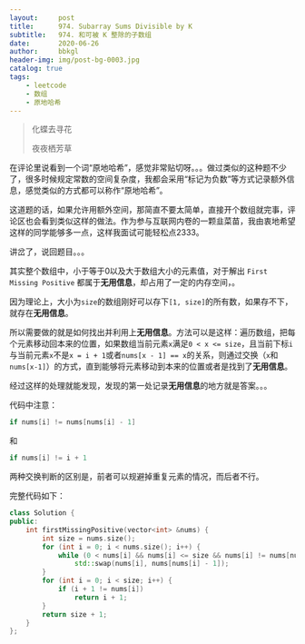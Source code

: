 ```yaml
---
layout:     post
title:      974. Subarray Sums Divisible by K
subtitle:   974. 和可被 K 整除的子数组
date:       2020-06-26
author:     bbkgl
header-img: img/post-bg-0003.jpg
catalog: true
tags:
    - leetcode
    - 数组
    - 原地哈希
---
```


> 化蝶去寻花
>
> 夜夜栖芳草

在评论里说看到一个词“原地哈希”，感觉非常贴切呀。。。做过类似的这种题不少了，很多时候规定常数的空间复杂度，我都会采用“标记为负数”等方式记录额外信息，感觉类似的方式都可以称作“原地哈希”。

这道题的话，如果允许用额外空间，那简直不要太简单，直接开个数组就完事，评论区也会看到类似这样的做法。作为参与互联网内卷的一颗韭菜苗，我由衷地希望这样的同学能够多一点，这样我面试可能轻松点2333。

讲岔了，说回题目。。。

其实整个数组中，小于等于0以及大于数组大小的元素值，对于解出 `First Missing Positive` 都属于**无用信息**，却占用了一定的内存空间，。

因为理论上，大小为`size`的数组刚好可以存下`[1, size]`的所有数，如果存不下，就存在**无用信息**。

所以需要做的就是如何找出并利用上**无用信息**。方法可以是这样：遍历数组，把每个元素移动回本来的位置，如果数组当前元素`x`满足`0 < x <= size`，且当前下标`i`与当前元素`x`不是`x = i + 1`或者`nums[x - 1] == x`的关系，则通过交换（`x`和`nums[x-1]`）的方式，直到能够将元素移动到本来的位置或者是找到了**无用信息**。

经过这样的处理就能发现，发现的第一处记录**无用信息**的地方就是答案。。。

代码中注意：

```cpp
if nums[i] != nums[nums[i] - 1]
```

和

```cpp
if nums[i] != i + 1
```

两种交换判断的区别是，前者可以规避掉重复元素的情况，而后者不行。

完整代码如下：

```cpp
class Solution {
public:
    int firstMissingPositive(vector<int> &nums) {
        int size = nums.size();
        for (int i = 0; i < nums.size(); i++) {
            while (0 < nums[i] && nums[i] <= size && nums[i] != nums[nums[i] - 1])
                std::swap(nums[i], nums[nums[i] - 1]);
        }
        for (int i = 0; i < size; i++) {
            if (i + 1 != nums[i])
                return i + 1;
        }
        return size + 1;
    }
};
```

